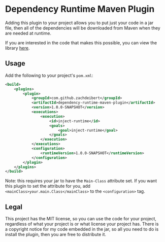 # Dependency Runtime Maven Plugin

Adding this plugin to your project allows you to put just your code in a jar
file, then all of the dependencies will be downloaded from Maven when they are
needed at runtime.

If you are interested in the code that makes this possible, you can view the
library [here](https://github.com/zachdeibert/maven-dependency-runtime).

## Usage

Add the following to your project's `pom.xml`:

```xml
<build>
    <plugins>
        <plugin>
            <groupId>com.github.zachdeibert</groupId>
            <artifactId>dependency-runtime-maven-plugin</artifactId>
            <version>1.0.0-SNAPSHOT</version>
            <executions>
                <execution>
                    <id>inject-runtime</id>
                    <goals>
                        <goal>inject-runtime</goal>
                    </goals>
                </execution>
            </executions>
            <configuration>
                <runtimeVersion>1.0.0-SNAPSHOT</runtimeVersion>
            </configuration>
        </plugin>
    </plugins>
</build>
```

Note: this requires your jar to have the `Main-Class` attribute set.
If you want this plugin to set the attribute for you, add
`<mainClass>your.main.Class</mainClass>` to the `<configuration>` tag.

## Legal

This project has the MIT license, so you can use the code for your project,
regardless of what your project is or what license your project has.
There is a copyright notice for my code embedded in the jar, so all you need to
do is install the plugin, then you are free to distribute it.

